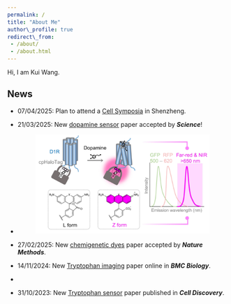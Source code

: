 ```yaml
---
permalink: /  
title: "About Me"  
author\_profile: true  
redirect\_from:
 - /about/
 - /about.html
---
```

Hi, I am Kui Wang.

## News

* 07/04/2025: Plan to attend a [Cell Symposia](https://cell-symposia.com/neurometabolism-2025/index.html)  in Shenzheng.

* 21/03/2025: New [dopamine sensor](https://www.biorxiv.org/content/10.1101/2024.12.22.629999v1.abstract) paper accepted by ***Science***!
* <div align="center">
    <img src="/images/papers/HaloDA1.0.png" width="400px">
</div>

* 27/02/2025: New [chemigenetic dyes](https://www.biorxiv.org/content/10.1101/2024.12.20.629585v1.abstract) paper accepted by ***Nature Methods***.

* 14/11/2024: New [Tryptophan imaging](https://bmcbiol.biomedcentral.com/articles/10.1186/s12915-024-02058-x) paper online in ***BMC Biology***.
* 
* 31/10/2023: New [Tryptophan sensor](https://www.nature.com/articles/s41421-023-00608-1) paper published in ***Cell Discovery***.



